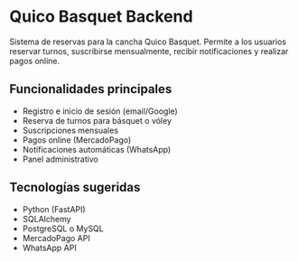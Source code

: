 # Quico Basquet Backend

Sistema de reservas para la cancha Quico Basquet. Permite a los usuarios reservar turnos, suscribirse mensualmente, recibir notificaciones y realizar pagos online.

## Funcionalidades principales
- Registro e inicio de sesión (email/Google)
- Reserva de turnos para básquet o vóley
- Suscripciones mensuales
- Pagos online (MercadoPago)
- Notificaciones automáticas (WhatsApp)
- Panel administrativo

## Tecnologías sugeridas
- Python (FastAPI)
- SQLAlchemy
- PostgreSQL o MySQL
- MercadoPago API
- WhatsApp API
